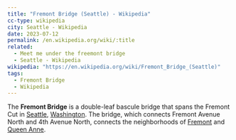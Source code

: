 ```yaml
---
title: "Fremont Bridge (Seattle) - Wikipedia"
cc-type: wikipedia
city: Seattle - Wikipedia
date: 2023-07-12
permalink: /en.wikipedia.org/wiki/:title
related:
  - Meet me under the freemont bridge
  - Seattle - Wikipedia
wikipedia: "https://en.wikipedia.org/wiki/Fremont_Bridge_(Seattle)"
tags:
  - Fremont Bridge
  - Wikipedia
---
```

The **Fremont Bridge** is a double-leaf bascule bridge that spans the Fremont Cut in [Seattle](/en.wikipedia.org/wiki/Seattle), [Washington](/en.wikipedia.org/wiki/Washington_(state)). The bridge, which connects Fremont Avenue North and 4th Avenue North, connects the neighborhoods of [Fremont](/en.wikipedia.org/wiki/Fremont,_Seattle) and [Queen Anne](/en.wikipedia.org/wiki/Queen_Anne,_Seattle).